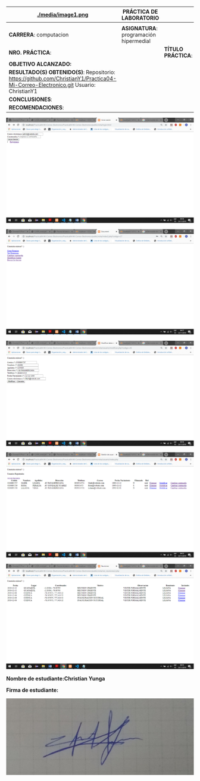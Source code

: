 | [./media/image1.png](./media/image1.png)                                                                                              | **PRÁCTICA DE LABORATORIO**              |                      |
|---------------------------------------------------------------------------------------------------------------------------------------|------------------------------------------|----------------------|
|                                                                                                                                       |                                          |                      |
| **CARRERA**: computacion                                                                                                              | **ASIGNATURA**: programación hipermedial |                      |
| **NRO. PRÁCTICA**:                                                                                                                    |                                          | **TÍTULO PRÁCTICA**: |
| **OBJETIVO ALCANZADO:**                                                                                                               |                                          |                      |
| **RESULTADO(S) OBTENIDO(S)**: Repositorio: <https://github.com/ChristianY1/Practica04-Mi-Correo-Electronico.git> Usuario: ChristianY1 |                                          |                      |
| **CONCLUSIONES**:                                                                                                                     |                                          |                      |
| **RECOMENDACIONES**:                                                                                                                  |                                          |                      |

![](media/db54842d5a018fd3368d29d3dcc1f768.png)

![](media/578e71169742ad496902be8e77a6c5cf.png)

![](media/c30de77261c69ce51f3f92e6974f846c.png)

![](media/a2e81e89f65797aa6f31bd6cc4e20a0b.png)

![](media/cae36e79f67ca038597793a01fdb620d.png)

**Nombre de estudiante:Christian Yunga**

**Firma de estudiante:**

![](media/5cb980d395476499c89eb79e35143db9.jpg)
